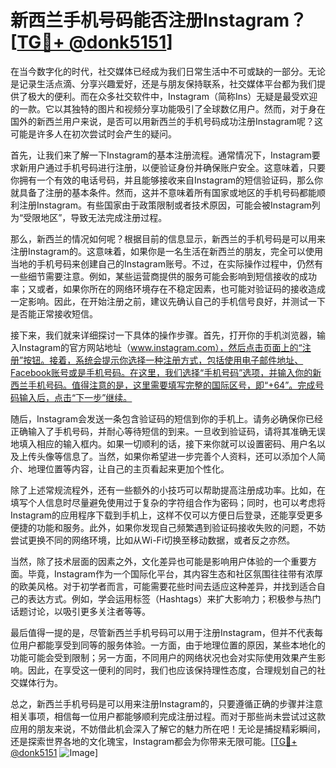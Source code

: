 # 新西兰手机号码能否注册Instagram？[[TG💪+ @donk5151](https://t.me/s/donk5151)]

在当今数字化的时代，社交媒体已经成为我们日常生活中不可或缺的一部分。无论是记录生活点滴、分享兴趣爱好，还是与朋友保持联系，社交媒体平台都为我们提供了极大的便利。而在众多社交软件中，Instagram（简称Ins）无疑是最受欢迎的一款。它以其独特的图片和视频分享功能吸引了全球数亿用户。然而，对于身在国外的新西兰用户来说，是否可以用新西兰的手机号码成功注册Instagram呢？这可能是许多人在初次尝试时会产生的疑问。

首先，让我们来了解一下Instagram的基本注册流程。通常情况下，Instagram要求新用户通过手机号码进行注册，以便验证身份并确保账户安全。这意味着，只要你拥有一个有效的电话号码，并且能够接收来自Instagram的短信验证码，那么你就具备了注册的基本条件。然而，这并不意味着所有国家或地区的手机号码都能顺利注册Instagram。有些国家由于政策限制或者技术原因，可能会被Instagram列为“受限地区”，导致无法完成注册过程。

那么，新西兰的情况如何呢？根据目前的信息显示，新西兰的手机号码是可以用来注册Instagram的。这意味着，如果你是一名生活在新西兰的朋友，完全可以使用当地的手机号码来创建自己的Instagram账号。不过，在实际操作过程中，仍然有一些细节需要注意。例如，某些运营商提供的服务可能会影响到短信接收的成功率；又或者，如果你所在的网络环境存在不稳定因素，也可能对验证码的接收造成一定影响。因此，在开始注册之前，建议先确认自己的手机信号良好，并测试一下是否能正常接收短信。

接下来，我们就来详细探讨一下具体的操作步骤。首先，打开你的手机浏览器，输入Instagram的官方网站地址（www.instagram.com），然后点击页面上的“注册”按钮。接着，系统会提示你选择一种注册方式，包括使用电子邮件地址、Facebook账号或是手机号码。在这里，我们选择“手机号码”选项，并输入你的新西兰手机号码。值得注意的是，这里需要填写完整的国际区号，即“+64”。完成号码输入后，点击“下一步”继续。

随后，Instagram会发送一条包含验证码的短信到你的手机上。请务必确保你已经正确输入了手机号码，并耐心等待短信的到来。一旦收到验证码，请将其准确无误地填入相应的输入框内。如果一切顺利的话，接下来你就可以设置密码、用户名以及上传头像等信息了。当然，如果你希望进一步完善个人资料，还可以添加个人简介、地理位置等内容，让自己的主页看起来更加个性化。

除了上述常规流程外，还有一些额外的小技巧可以帮助提高注册成功率。比如，在填写个人信息时尽量避免使用过于复杂的字符组合作为密码；同时，也可以考虑将Instagram的应用程序下载到手机上，这样不仅可以方便日后登录，还能享受更多便捷的功能和服务。此外，如果你发现自己频繁遇到验证码接收失败的问题，不妨尝试更换不同的网络环境，比如从Wi-Fi切换至移动数据，或者反之亦然。

当然，除了技术层面的因素之外，文化差异也可能是影响用户体验的一个重要方面。毕竟，Instagram作为一个国际化平台，其内容生态和社区氛围往往带有浓厚的欧美风格。对于初学者而言，可能需要花些时间去适应这种差异，并找到适合自己的表达方式。例如，学会运用标签（Hashtags）来扩大影响力；积极参与热门话题讨论，以吸引更多关注者等等。

最后值得一提的是，尽管新西兰手机号码可以用于注册Instagram，但并不代表每位用户都能享受到同等的服务体验。一方面，由于地理位置的原因，某些本地化的功能可能会受到限制；另一方面，不同用户的网络状况也会对实际使用效果产生影响。因此，在享受这一便利的同时，我们也应该保持理性态度，合理规划自己的社交媒体行为。

总之，新西兰手机号码是可以用来注册Instagram的，只要遵循正确的步骤并注意相关事项，相信每一位用户都能够顺利完成注册过程。而对于那些尚未尝试过这款应用的朋友来说，不妨借此机会深入了解它的魅力所在吧！无论是捕捉精彩瞬间，还是探索世界各地的文化瑰宝，Instagram都会为你带来无限可能。[[TG💪+ @donk5151](https://t.me/s/donk5151) ![Image](https://i.postimg.cc/rwNCRYN7/Snipaste-2025-04-30-17-27-05.png)]